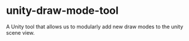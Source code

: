 # unity-draw-mode-tool
A Unity tool that allows us to modularly add new draw modes to the unity scene view.
